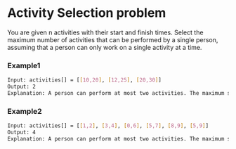 # Activity Selection problem

You are given n activities with their start and finish times. Select the maximum number of activities that can be performed by a single person, assuming that a person can only work on a single activity at a time. 

### Example1
```sh
Input: activities[] = [[10,20], [12,25], [20,30]]  
Output: 2
Explanation: A person can perform at most two activities. The maximum set of activities that can be executed is {0, 2} [ These are indexes in activities[] ]
```

### Example2
```sh
Input: activities[] = [[1,2], [3,4], [0,6], [5,7], [8,9], [5,9]]  
Output: 4
Explanation: A person can perform at most two activities. The maximum set of activities that can be executed is {0, 1, 3, 4} [ These are indexes in activities[] ] 
```
